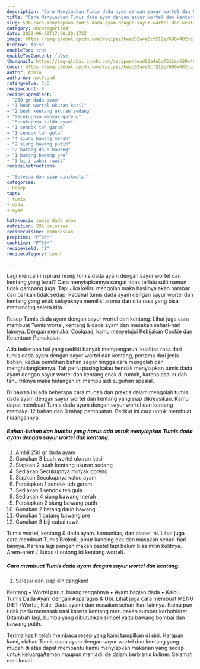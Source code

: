 ```yaml
---
description: "Cara Menyiapkan Tumis dada ayam dengan sayur wortel dan kentang yang Lezat"
title: "Cara Menyiapkan Tumis dada ayam dengan sayur wortel dan kentang yang Lezat"
slug: 596-cara-menyiapkan-tumis-dada-ayam-dengan-sayur-wortel-dan-kentang-yang-lezat
category: Uncategorized
date: 2022-06-20T17:50:20.173Z
image: https://img-global.cpcdn.com/recipes/bead02a4e5cf512e/680x482cq70/tumis-dada-ayam-dengan-sayur-wortel-dan-kentang-foto-resep-utama.jpg
hideToc: false
enableToc: true
enableTocContent: false
thumbnail: https://img-global.cpcdn.com/recipes/bead02a4e5cf512e/680x482cq70/tumis-dada-ayam-dengan-sayur-wortel-dan-kentang-foto-resep-utama.jpg
cover: https://img-global.cpcdn.com/recipes/bead02a4e5cf512e/680x482cq70/tumis-dada-ayam-dengan-sayur-wortel-dan-kentang-foto-resep-utama.jpg
author: Admin
authorAv: notfound
ratingvalue: 3.6
reviewcount: 8
recipeingredient:
- "250 gr dada ayam"
- "3 buah wortel ukuran kecil"
- "2 buah kentang ukuran sedang"
- "Secukupnya minyak goreng"
- "Secukupnya kaldu ayam"
- "1 sendok teh garam"
- "1 sendok teh gula"
- "4 siung bawang merah"
- "2 siung bawang putih"
- "2 batang daun bawang"
- "1 batang bawang pre"
- "3 biji cabai rawit"
recipeinstructions:

- "Selesai dan siap dinikmati!"
categories:
- Resep
tags:
- tumis
- dada
- ayam

katakunci: tumis dada ayam 
nutrition: 295 calories
recipecuisine: Indonesian
preptime: "PT36M"
cooktime: "PT56M"
recipeyield: "1"
recipecategory: Lunch

---
```



Lagi mencari inspirasi resep tumis dada ayam dengan sayur wortel dan kentang yang lezat? Cara menyiapkannya sangat tidak terlalu sulit namun tidak gampang juga. Tapi Jika keliru mengolah maka hasilnya akan hambar dan bahkan tidak sedap. Padahal tumis dada ayam dengan sayur wortel dan kentang yang enak selayaknya memiliki aroma dan cita rasa yang bisa memancing selera kita.


Resep Tumis dada ayam dengan sayur wortel dan kentang. Lihat juga cara membuat Tumis wortel, kentang &amp; dada ayam dan masakan sehari-hari lainnya. Dengan memakai Cookpad, kamu menyetujui Kebijakan Cookie dan Ketentuan Pemakaian.

Ada beberapa hal yang sedikit banyak mempengaruhi kualitas rasa dari tumis dada ayam dengan sayur wortel dan kentang, pertama dari jenis bahan, kedua pemilihan bahan segar hingga cara mengolah dan menghidangkannya. Tak perlu pusing kalau hendak menyiapkan tumis dada ayam dengan sayur wortel dan kentang enak di rumah, karena asal sudah tahu triknya maka hidangan ini mampu jadi suguhan spesial.


Di bawah ini ada beberapa cara mudah dan praktis dalam mengolah tumis dada ayam dengan sayur wortel dan kentang yang siap dikreasikan. Kamu dapat membuat Tumis dada ayam dengan sayur wortel dan kentang memakai 12 bahan dan 0 tahap pembuatan. Berikut ini cara untuk membuat hidangannya.

<!--inarticleads1-->

##### Bahan-bahan dan bumbu yang harus ada untuk menyiapkan Tumis dada ayam dengan sayur wortel dan kentang:

1. Ambil 250 gr dada ayam
1. Gunakan 3 buah wortel ukuran kecil
1. Siapkan 2 buah kentang ukuran sedang
1. Sediakan Secukupnya minyak goreng
1. Siapkan Secukupnya kaldu ayam
1. Persiapkan 1 sendok teh garam
1. Sediakan 1 sendok teh gula
1. Sediakan 4 siung bawang merah
1. Persiapkan 2 siung bawang putih
1. Gunakan 2 batang daun bawang
1. Gunakan 1 batang bawang pre
1. Gunakan 3 biji cabai rawit


Tumis wortel, kentang &amp; dada ayam. komunitas, dan planet ini. Lihat juga cara membuat Tumis Brokoli, jamur kancing dkk dan masakan sehari-hari lainnya. Karena lagi pengen makan pastel tapi belum bisa milin kulitnya. Arem-arem / Buras (Lontong isi kentang wortel). 

<!--inarticleads2-->

##### Cara membuat Tumis dada ayam dengan sayur wortel dan kentang:


1. Selesai dan siap dihidangkan!

Kentang • Wortel parut, buang tengahnya • Ayam bagian dada • Kaldu. Tumis Dada Ayam dengan Asparagus &amp; Ubi. Lihat juga cara membuat MENU DIET (Wortel, Kale, Dada ayam) dan masakan sehari-hari lainnya. Kamu pun tidak perlu memasak nasi karena kentang merupakan sumber karbohidrat. Ditambah lagi, bumbu yang dibutuhkan simpel yaitu bawang bombai dan bawang putih. 

Terima kasih telah membaca resep yang kami tampilkan di sini. Harapan kami, olahan Tumis dada ayam dengan sayur wortel dan kentang yang mudah di atas dapat membantu kamu menyiapkan makanan yang sedap untuk keluarga/teman maupun menjadi ide dalam berbisnis kuliner. Selamat menikmati
